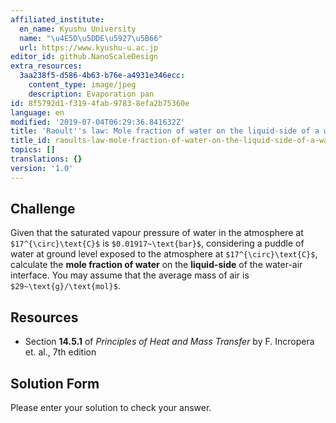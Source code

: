 ```yaml
---
affiliated_institute:
  en_name: Kyushu University
  name: "\u4E5D\u5DDE\u5927\u5B66"
  url: https://www.kyushu-u.ac.jp
editor_id: github.NanoScaleDesign
extra_resources:
  3aa238f5-d586-4b63-b76e-a4931e346ecc:
    content_type: image/jpeg
    description: Evaporation pan
id: 8f5792d1-f319-4fab-9783-8efa2b75360e
language: en
modified: '2019-07-04T06:29:36.841632Z'
title: 'Raoult''s law: Mole fraction of water on the liquid-side of a water-air interface'
title_id: raoults-law-mole-fraction-of-water-on-the-liquid-side-of-a-water-air-interface
topics: []
translations: {}
version: '1.0'
---
```


## Challenge
Given that the saturated vapour pressure of water in the atmosphere at `$17^{\circ}\text{C}$` is `$0.01917~\text{bar}$`, considering a puddle of water at ground level exposed to the atmosphere at `$17^{\circ}\text{C}$`, calculate the **mole fraction of water** on the **liquid-side** of the water-air interface. You may assume that the average mass of air is `$29~\text{g}/\text{mol}$`.


## Resources

- Section **14.5.1** of *Principles of Heat and Mass Transfer* by F. Incropera et. al., 7th edition


## Solution Form
Please enter your solution to check your answer.
